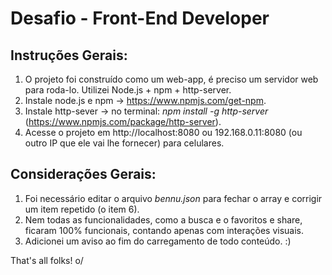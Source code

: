 # Desafio - Front-End Developer

## Instruções Gerais:

1. O projeto foi construído como um web-app, é preciso um servidor web para roda-lo. Utilizei Node.js + npm + http-server.
2. Instale node.js e npm -> https://www.npmjs.com/get-npm.
3. Instale http-sever -> no terminal: *npm install -g http-server* (https://www.npmjs.com/package/http-server).
4. Acesse o projeto em http://localhost:8080 ou 192.168.0.11:8080 (ou outro IP que ele vai lhe fornecer) para celulares.

## Considerações Gerais:

1. Foi necessário editar o arquivo *bennu.json* para fechar o array e corrigir um item repetido (o item 6).
2. Nem todas as funcionalidades, como a busca e o favoritos e share, ficaram  100% funcionais, contando apenas com interações visuais.
3. Adicionei um aviso ao fim do carregamento de todo conteúdo. :)

That's all folks! o/